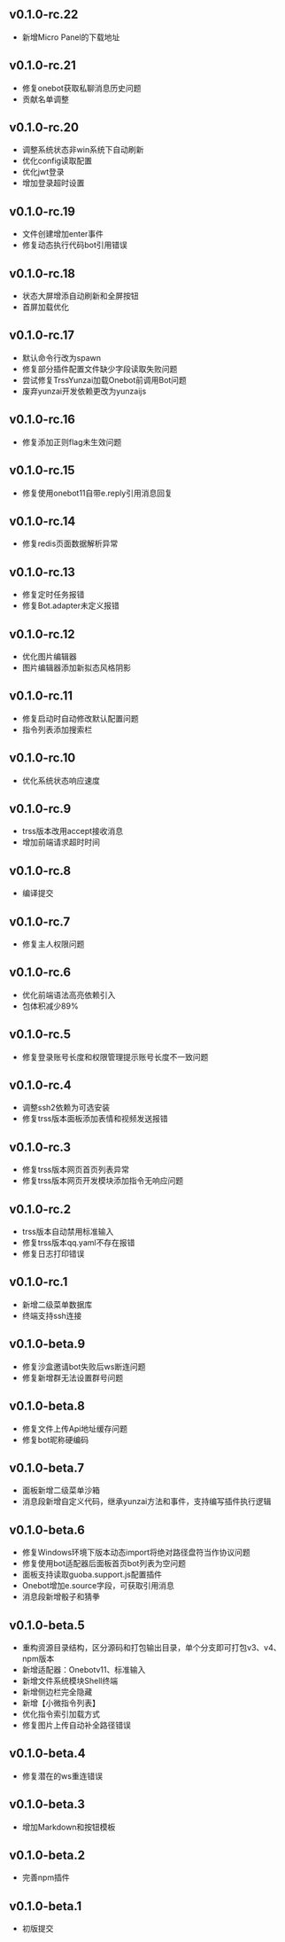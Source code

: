 ## v0.1.0-rc.22

- 新增Micro Panel的下载地址

## v0.1.0-rc.21

- 修复onebot获取私聊消息历史问题
- 贡献名单调整

## v0.1.0-rc.20

- 调整系统状态非win系统下自动刷新
- 优化config读取配置
- 优化jwt登录
- 增加登录超时设置

## v0.1.0-rc.19

- 文件创建增加enter事件
- 修复动态执行代码bot引用错误

## v0.1.0-rc.18

- 状态大屏增添自动刷新和全屏按钮
- 首屏加载优化

## v0.1.0-rc.17

- 默认命令行改为spawn
- 修复部分插件配置文件缺少字段读取失败问题
- 尝试修复TrssYunzai加载Onebot前调用Bot问题
- 废弃yunzai开发依赖更改为yunzaijs

## v0.1.0-rc.16

- 修复添加正则flag未生效问题

## v0.1.0-rc.15

- 修复使用onebot11自带e.reply引用消息回复

## v0.1.0-rc.14

- 修复redis页面数据解析异常

## v0.1.0-rc.13

- 修复定时任务报错
- 修复Bot.adapter未定义报错

## v0.1.0-rc.12

- 优化图片编辑器
- 图片编辑器添加新拟态风格阴影

## v0.1.0-rc.11

- 修复启动时自动修改默认配置问题
- 指令列表添加搜索栏

## v0.1.0-rc.10

- 优化系统状态响应速度

## v0.1.0-rc.9

- trss版本改用accept接收消息
- 增加前端请求超时时间

## v0.1.0-rc.8

- 编译提交

## v0.1.0-rc.7

- 修复主人权限问题

## v0.1.0-rc.6

- 优化前端语法高亮依赖引入
- 包体积减少89%

## v0.1.0-rc.5

- 修复登录账号长度和权限管理提示账号长度不一致问题

## v0.1.0-rc.4

- 调整ssh2依赖为可选安装
- 修复trss版本面板添加表情和视频发送报错

## v0.1.0-rc.3

- 修复trss版本网页首页列表异常
- 修复trss版本网页开发模块添加指令无响应问题

## v0.1.0-rc.2

- trss版本自动禁用标准输入
- 修复trss版本qq.yaml不存在报错
- 修复日志打印错误

## v0.1.0-rc.1

- 新增二级菜单数据库
- 终端支持ssh连接

## v0.1.0-beta.9

- 修复沙盒邀请bot失败后ws断连问题
- 修复新增群无法设置群号问题

## v0.1.0-beta.8

- 修复文件上传Api地址缓存问题
- 修复bot昵称硬编码

## v0.1.0-beta.7

- 面板新增二级菜单沙箱
- 消息段新增自定义代码，继承yunzai方法和事件，支持编写插件执行逻辑

## v0.1.0-beta.6

- 修复Windows环境下版本动态import将绝对路径盘符当作协议问题
- 修复使用bot适配器后面板首页bot列表为空问题
- 面板支持读取guoba.support.js配置插件
- Onebot增加e.source字段，可获取引用消息
- 消息段新增骰子和猜拳

## v0.1.0-beta.5

- 重构资源目录结构，区分源码和打包输出目录，单个分支即可打包v3、v4、npm版本
- 新增适配器：Onebotv11、标准输入
- 新增文件系统模块Shell终端
- 新增侧边栏完全隐藏
- 新增【小微指令列表】
- 优化指令索引加载方式
- 修复图片上传自动补全路径错误

## v0.1.0-beta.4

- 修复潜在的ws重连错误

## v0.1.0-beta.3

- 增加Markdown和按钮模板
  
## v0.1.0-beta.2

- 完善npm插件
  
## v0.1.0-beta.1

- 初版提交
